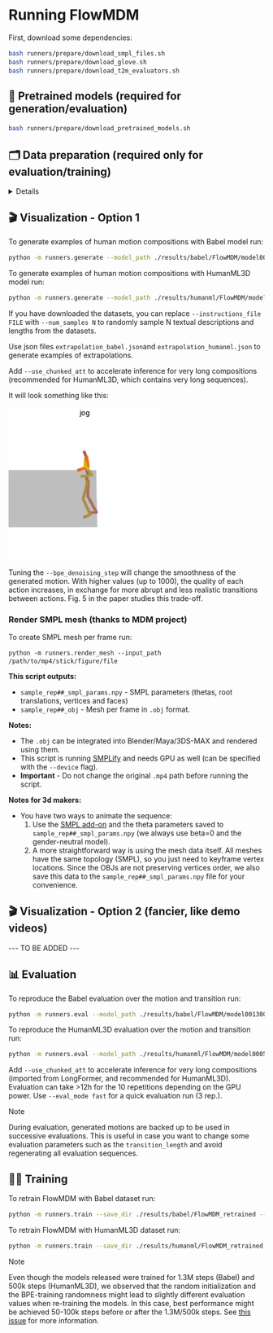 
# Running FlowMDM

First, download some dependencies:
```bash
bash runners/prepare/download_smpl_files.sh
bash runners/prepare/download_glove.sh
bash runners/prepare/download_t2m_evaluators.sh
```

## 💾 Pretrained models (required for generation/evaluation)

```bash
bash runners/prepare/download_pretrained_models.sh
```

## 🗂️ Data preparation (required only for evaluation/training)

<details>

**HumanML3D dataset**:

Follow the instructions in [HumanML3D](https://github.com/EricGuo5513/HumanML3D.git),
then copy the resulting dataset to our repository:

```bash
cp -r ../HumanML3D/HumanML3D ./dataset/HumanML3D
```

**Babel dataset**:

1. Download the processed version [here](https://drive.google.com/file/d/18a4eRh8mbIFb55FMHlnmI8B8tSTkbp4t/view?usp=share_link), and place it at `./dataset/babel`.

2. Download the following [here](https://drive.google.com/file/d/1PBlbxawaeFTxtKkKDsoJwQGuDTdp52DD/view?usp=sharing), and place it at `./dataset/babel`.

</details>

## 🎬 Visualization - Option 1

To generate examples of human motion compositions with Babel model run:

```bash
python -m runners.generate --model_path ./results/babel/FlowMDM/model001300000.pt --num_repetitions 1 --bpe_denoising_step 125 --guidance_param 1.5 --instructions_file ./runners/jsons/composition_babel.json
```

To generate examples of human motion compositions with HumanML3D model run:

```bash
python -m runners.generate --model_path ./results/humanml/FlowMDM/model000500000.pt --num_repetitions 1 --bpe_denoising_step 60 --guidance_param 2.5 --instructions_file ./runners/jsons/composition_humanml.json --use_chunked_att
```

If you have downloaded the datasets, you can replace `--instructions_file FILE` with `--num_samples N` to randomly sample N textual descriptions and lengths from the datasets.

Use json files `extrapolation_babel.json`and `extrapolation_humanml.json` to generate examples of extrapolations.

Add `--use_chunked_att` to accelerate inference for very long compositions (recommended for HumanML3D, which contains very long sequences).

It will look something like this:

![example](../assets/mp4_example.gif)

Tuning the `--bpe_denoising_step` will change the smoothness of the generated motion. With higher values (up to 1000), the quality of each action increases, in exchange for more abrupt and less realistic transitions between actions. Fig. 5 in the paper studies this trade-off.

### Render SMPL mesh (thanks to MDM project)

To create SMPL mesh per frame run:

```shell
python -m runners.render_mesh --input_path /path/to/mp4/stick/figure/file
```

**This script outputs:**
* `sample_rep##_smpl_params.npy` - SMPL parameters (thetas, root translations, vertices and faces)
* `sample_rep##_obj` - Mesh per frame in `.obj` format.

**Notes:**
* The `.obj` can be integrated into Blender/Maya/3DS-MAX and rendered using them.
* This script is running [SMPLify](https://smplify.is.tue.mpg.de/) and needs GPU as well (can be specified with the `--device` flag).
* **Important** - Do not change the original `.mp4` path before running the script.

**Notes for 3d makers:**
* You have two ways to animate the sequence:
  1. Use the [SMPL add-on](https://smpl.is.tue.mpg.de/index.html) and the theta parameters saved to `sample_rep##_smpl_params.npy` (we always use beta=0 and the gender-neutral model).
  1. A more straightforward way is using the mesh data itself. All meshes have the same topology (SMPL), so you just need to keyframe vertex locations. 
     Since the OBJs are not preserving vertices order, we also save this data to the `sample_rep##_smpl_params.npy` file for your convenience.
     

## 🎬 Visualization - Option 2 (fancier, like demo videos)

--- TO BE ADDED ---

## 📊 Evaluation

To reproduce the Babel evaluation over the motion and transition run:

```bash
python -m runners.eval --model_path ./results/babel/FlowMDM/model001300000.pt --dataset babel --eval_mode final --bpe_denoising_step 125 --guidance_param 1.5 --transition_length 30
```

To reproduce the HumanML3D evaluation over the motion and transition run:

```bash
python -m runners.eval --model_path ./results/humanml/FlowMDM/model000500000.pt --dataset humanml --eval_mode final --bpe_denoising_step 60 --guidance_param 2.5 --transition_length 60 --use_chunked_att
```

Add `--use_chunked_att` to accelerate inference for very long compositions (imported from LongFormer, and recommended for HumanML3D). Evaluation can take >12h for the 10 repetitions depending on the GPU power. Use `--eval_mode fast` for a quick evaluation run (3 rep.). 

> [!NOTE]
> During evaluation, generated motions are backed up to be used in successive evaluations. This is useful in case you want to change some evaluation parameters such as the `transition_length` and avoid regenerating all evaluation sequences. 


## 🏋️‍♂️ Training

To retrain FlowMDM with Babel dataset run:

```bash
python -m runners.train --save_dir ./results/babel/FlowMDM_retrained --dataset babel --batch_size 64 --num_steps 1500000 --min_seq_len 45 --max_seq_len 250 --rpe_horizon 100
```

To retrain FlowMDM with HumanML3D dataset run:

```bash
python -m runners.train --save_dir ./results/humanml/FlowMDM_retrained --dataset humanml --batch_size 64 --num_steps 600000 --rpe_horizon 150 
```

> [!NOTE]
> Even though the models released were trained for 1.3M steps (Babel) and 500k steps (HumanML3D), we observed that the random initialization and the BPE-training randomness might lead to slightly different evaluation values when re-training the models. In this case, best performance might be achieved 50-100k steps before or after the 1.3M/500k steps. See [this issue](https://github.com/BarqueroGerman/FlowMDM/issues/10) for more information.